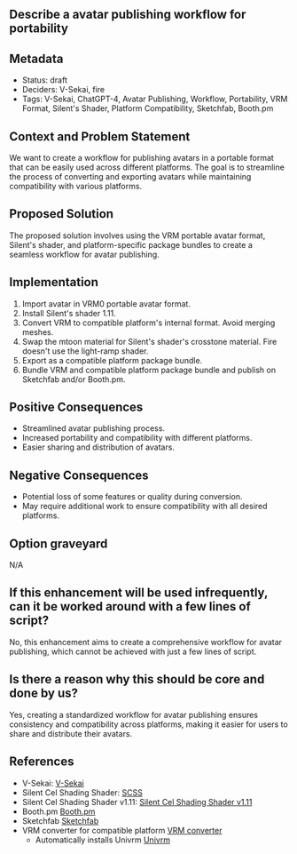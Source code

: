 ## Describe a avatar publishing workflow for portability

## Metadata

- Status: draft <!-- draft | proposed | rejected | accepted | deprecated | superseded by -->
- Deciders: V-Sekai, fire
- Tags: V-Sekai, ChatGPT-4, Avatar Publishing, Workflow, Portability, VRM Format, Silent's Shader, Platform Compatibility, Sketchfab, Booth.pm

## Context and Problem Statement

We want to create a workflow for publishing avatars in a portable format that can be easily used across different platforms. The goal is to streamline the process of converting and exporting avatars while maintaining compatibility with various platforms.

## Proposed Solution

The proposed solution involves using the VRM portable avatar format, Silent's shader, and platform-specific package bundles to create a seamless workflow for avatar publishing.

## Implementation

1. Import avatar in VRM0 portable avatar format.
2. Install Silent's shader 1.11.
3. Convert VRM to compatible platform's internal format. Avoid merging meshes.
4. Swap the mtoon material for Silent's shader's crosstone material. Fire doesn't use the light-ramp shader.
5. Export as a compatible platform package bundle.
6. Bundle VRM and compatible platform package bundle and publish on Sketchfab and/or Booth.pm.

## Positive Consequences

- Streamlined avatar publishing process.
- Increased portability and compatibility with different platforms.
- Easier sharing and distribution of avatars.

## Negative Consequences

- Potential loss of some features or quality during conversion.
- May require additional work to ensure compatibility with all desired platforms.

## Option graveyard

N/A

## If this enhancement will be used infrequently, can it be worked around with a few lines of script?

No, this enhancement aims to create a comprehensive workflow for avatar publishing, which cannot be achieved with just a few lines of script.

## Is there a reason why this should be core and done by us?

Yes, creating a standardized workflow for avatar publishing ensures consistency and compatibility across platforms, making it easier for users to share and distribute their avatars.

## References

- V-Sekai: [V-Sekai](https://v-sekai.org/)
- Silent Cel Shading Shader: [SCSS](https://gitlab.com/s-ilent/SCSS/-/tree/master/Assets/Silent's%20Cel%20Shading%20Shader)
- Silent Cel Shading Shader v1.11: [Silent Cel Shading Shader v1.11](https://gitlab.com/s-ilent/SCSS/-/releases/v1.11)
- Booth.pm [Booth.pm](https://booth.pm/)
- Sketchfab [Sketchfab](https://sketchfab.com/)
- VRM converter for compatible platform [VRM converter](https://booth.pm/en/items/1025226)
  * Automatically installs Univrm [Univrm](https://github.com/vrm-c/UniVRM)